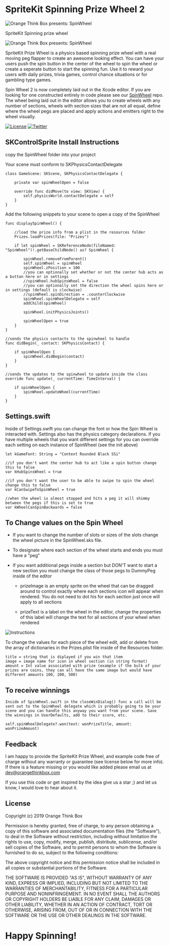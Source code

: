# SpriteKit Spinning Prize Wheel 2

![Orange Think Box presents: SpinWheel](logo.png)

SpriteKit Spinning prize wheel

![Orange Think Box presents: SpinWheel](example.gif)

SpriteKit Prize Wheel is a physics based spinning prize wheel with a real moving peg flapper to create an awesome looking effect. You can have your users push the spin button in the center of the wheel to spin the wheel or create a seperate button to start the spinning fun. Use it to reward your users with daily prizes, trivia games, control chance situations or for gambling type games.

Spin Wheel 2 is now completely laid out in the Xcode editor. If you are looking for one constructed entirely in code please see our [SpinWheel](https://github.com/hsilived/SpinWheel/) repo. The wheel being laid out in the editor allows you to create wheels with any number of sections, wheels with section sizes that are not all equal, define where the wheel pegs are placed and apply actions and emitters right to the wheel visually.

[![License](https://img.shields.io/badge/license-MIT-blue.svg)](https://github.com/hsilived/SpinWheel2/blob/master/Docs/LICENSE)
[![Twitter](https://img.shields.io/badge/twitter-@OrangeThinkBox-55ACEE.svg)](http://twitter.com/orangethinkbox)

## SKControlSprite Install Instructions

copy the SpinWheel folder into your project

Your scene must conform to SKPhysicsContactDelegate

    class GameScene: SKScene, SKPhysicsContactDelegate {

        private var spinWheelOpen = false
        
        override func didMove(to view: SKView) {
            self.physicsWorld.contactDelegate = self
        }
    }

Add the following snippets to your scene to open a copy of the SpinWheel 

    func displaySpinWheel() {
    
        //load the prize info from a plist in the resources folder
        Prizes.loadPrizes(file: "Prizes")
        
        if let spinWheel = SKReferenceNode(fileNamed: "SpinWheel")!.getBaseChildNode() as? SpinWheel {
            
            spinWheel.removeFromParent()
            self.spinWheel = spinWheel
            spinWheel.zPosition = 100
            //you can optionally set whether or not the center hub acts as a button here or in settings
            //spinWheel.hubSpinsWheel = false
            //you can optionally set the direction the wheel spins here or in settings (default is clockwise)
            //spinWheel.spinDirection = .counterClockwise
            spinWheel.spinWheelDelegate = self
            addChild(spinWheel)
            
            spinWheel.initPhysicsJoints()
            
            spinWheelOpen = true
        }
    }
    
    //sends the physics contacts to the spinwheel to handle
    func didBegin(_ contact: SKPhysicsContact) {
    
        if spinWheelOpen {
            spinWheel.didBegin(contact)
        }
    }
    
    //sends the updates to the spinwheel to update inside the class
    override func update(_ currentTime: TimeInterval) {
    
        if spinWheelOpen {
            spinWheel.updateWheel(currentTime)
        }
    }

## Settings.swift

Inside of Settings.swift you can change the font or how the Spin Wheel is interacted with. Settings also has the physics category declarations. If you have multiple wheels that you want different settings for you can override each setting on each instance of SpinWheel (see the init above)

    let kGameFont: String = "Context Rounded Black SSi"

    //if you don't want the center hub to act like a spin button change this to false
    var kHubSpinsWheel = true

    //if you don't want the user to be able to swipe to spin the wheel change this to false
    var kCanSwipeToSpinWheel = true
    
    //when the wheel is almost stopped and hits a peg it will shimmy between the pegs if this is set to true
    var kWheelCanSpinBackwards = false

## To Change values on the Spin Wheel

- If you want to change the number of slots or sizes of the slots change the wheel picture in the SpinWheel.sks file.

- To designate where each section of the wheel starts and ends you must have a "peg"  
    
- If you want additional pegs inside a section but DON'T want to start a new section you must change the class of those pegs to DummyPeg inside of the editor
    
    - prizeImage is an empty sprite on the wheel that can be dragged around to control exactly where each sections icon will appear when rendered. You do not need to dot his for each section just once will apply to all sections
    
    - prizeText is a label on the wheel in the editor, change the properties of this label will change the text for all sections of your wheel when rendered
    
![Instructions](info.png)
    
To change the values for each piece of the wheel edit, add or delete from the array of dictionaries in the Prizes.plist file inside of the Resources folder.

    title = string that is diplayed if you win that item
    image = image name for icon in wheel section (in string format)
    amount = Int value associated with prize (example if the bulk of your prizes are coins, they can all have the same image but would have different amounts 100, 200, 500)
    
## To receive winnings
    
    Inside of SpinWheel.swift in the closeWinDialog() func a call will be sent out to the SpinWheel delegate which is probably going to be your scene and you can handle this anyway you want from your scene. Save the winnings in UserDefaults, add to their score, etc.

    self.spinWheelDelegate?.won(text: wonPrizeTitle, amount: wonPrizeAmount)

        
## Feedback
I am happy to provide the SpriteKit Prize Wheel, and example code free of charge without any warranty or guarantee (see license below for more info). If there is a feature missing or you would like added please email us at dev@orangethinkbox.com

If you use this code or get inspired by the idea give us a star ;) and let us know, I would love to hear about it.
    
## License
Copyright (c) 2019 Orange Think Box

Permission is hereby granted, free of charge, to any person obtaining a copy of this software and associated documentation files (the "Software"), to deal in the Software without restriction, including without limitation the rights to use, copy, modify, merge, publish, distribute, sublicense, and/or sell copies of the Software, and to permit persons to whom the Software is furnished to do so, subject to the following conditions:

The above copyright notice and this permission notice shall be included in all copies or substantial portions of the Software.

THE SOFTWARE IS PROVIDED "AS IS", WITHOUT WARRANTY OF ANY KIND, EXPRESS OR IMPLIED, INCLUDING BUT NOT LIMITED TO THE WARRANTIES OF MERCHANTABILITY, FITNESS FOR A PARTICULAR PURPOSE AND NONINFRINGEMENT. IN NO EVENT SHALL THE AUTHORS OR COPYRIGHT HOLDERS BE LIABLE FOR ANY CLAIM, DAMAGES OR OTHER LIABILITY, WHETHER IN AN ACTION OF CONTRACT, TORT OR OTHERWISE, ARISING FROM, OUT OF OR IN CONNECTION WITH THE SOFTWARE OR THE USE OR OTHER DEALINGS IN THE SOFTWARE.

# Happy Spinning!

